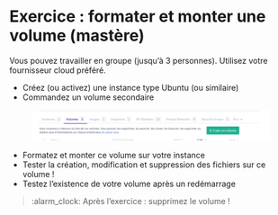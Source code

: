 # Exercice : formater et monter une volume (mastère)

Vous pouvez travailler en groupe (jusqu’à 3 personnes). Utilisez votre fournisseur cloud préféré.

* Créez (ou activez) une instance type Ubuntu (ou similaire)
* Commandez un volume secondaire

<figure><img src="../../.gitbook/assets/cloud-volume.png" alt=""><figcaption></figcaption></figure>

* Formatez et monter ce volume sur votre instance
* Tester la création, modification et suppression des fichiers sur ce volume !
* Testez l’existence de votre volume après un redémarrage

> :alarm\_clock: Après l’exercice : supprimez le volume !
